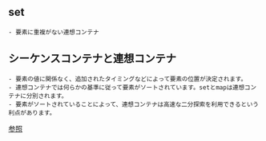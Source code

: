 ## set
    - 要素に重複がない連想コンテナ

## シーケンスコンテナと連想コンテナ
    - 要素の値に関係なく、追加されたタイミングなどによって要素の位置が決定されます。
    - 連想コンテナでは何らかの基準に従って要素がソートされています。setとmapは連想コンテナに分別されます。
    - 要素がソートされていることによって、連想コンテナは高速な二分探索を利用できるという利点があります。
[参照](https://programgenjin.hatenablog.com/entry/2019/03/02/141225)